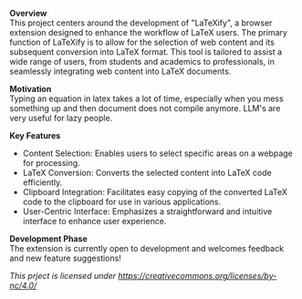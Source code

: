 
**Overview**\
This project centers around the development of "LaTeXify", a browser extension designed to enhance the workflow of LaTeX users. The primary function of LaTeXify is to allow for the selection of web content and its subsequent conversion into LaTeX format. This tool is tailored to assist a wide range of users, from students and academics to professionals, in seamlessly integrating web content into LaTeX documents.

**Motivation**\
Typing an equation in latex takes a lot of time, especially when you mess something up and then document does not compile anymore. LLM's are very useful for lazy people. 


**Key Features**
- Content Selection: Enables users to select specific areas on a webpage for processing.
- LaTeX Conversion: Converts the selected content into LaTeX code efficiently.
- Clipboard Integration: Facilitates easy copying of the converted LaTeX code to the clipboard for use in various applications.
- User-Centric Interface: Emphasizes a straightforward and intuitive interface to enhance user experience.

**Development Phase**\
The extension is currently open to development and welcomes feedback and new feature suggestions!

_This prject is licensed under https://creativecommons.org/licenses/by-nc/4.0/_
